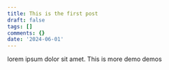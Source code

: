 ```yaml
---
title: This is the first post
draft: false
tags: []
comments: {}
date: '2024-06-01'
---
```

lorem ipsum dolor sit amet. This is more demo demos
